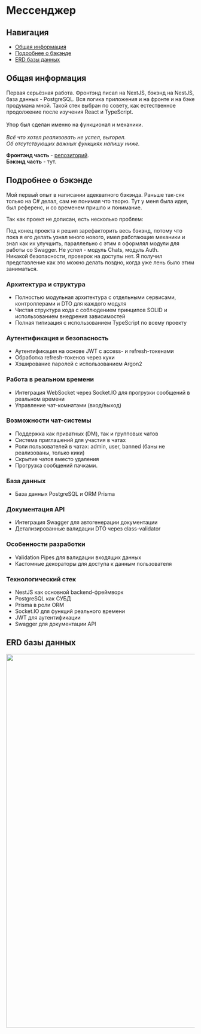 # Мессенджер

## Навигация  
- [Общая информация](#общая-информация)  
- [Подробнее о бэкэнде](#подробнее-о-бэкэнде)
- [ERD базы данных](#erd-базы-данных)

## Общая информация

Первая серьёзная работа. Фронтэнд писал на NextJS, бэкэнд на NestJS, база данных - PostgreSQL. Вся логика приложения и на фронте и на бэке продумана мной. Такой стек выбран по совету, как естественное продолжение после изучения React и TypeScript.
<br/><br/>Упор был сделан именно на функционал и механики.
<br/></br>*Всё что хотел реализовать не успел, выгорел.*
<br/>*Об отсутствующих важных функциях напишу ниже.*

**Фронтэнд часть** - [репозиторий](https://github.com/Lexan4uk/Messenger-frontend-next).  
**Бэкэнд часть** - тут.

## Подробнее о бэкэнде

Мой первый опыт в написании адекватного бэкэнда. Раньше так-сяк только на C# делал, сам не понимая что творю. Тут у меня была идея, был референс, и со временем пришло и понимание.

Так как проект не дописан, есть несколько проблем:

Под конец проекта я решил зарефакторить весь бэкэнд, потому что пока я его делать узнал много нового, имел работающие механики и знал как их улучшить, параллельно с этим я оформлял модули для работы со Swagger. Не успел - модуль Chats, модуль Auth.
</br>Никакой безопасности, проверок на доступы нет. Я получил представление как это можно делать поздно, когда уже лень было этим заниматься.


### Архитектура и структура
- Полностью модульная архитектура с отдельными сервисами, контроллерами и DTO для каждого модуля
- Чистая структура кода с соблюдением принципов SOLID и использованием внедрения зависимостей
- Полная типизация с использованием TypeScript по всему проекту

### Аутентификация и безопасность
- Аутентификация на основе JWT с access- и refresh-токенами
- Обработка refresh-токенов через куки
- Хэширование паролей с использованием Argon2

### Работа в реальном времени
- Интеграция WebSocket через Socket.IO для прогрузки сообщений в реальном времени
- Управление чат-комнатами (вход/выход)

### Возможности чат-системы
- Поддержка как приватных (DM), так и групповых чатов
- Система приглашений для участия в чатах
- Роли пользователей в чатах: admin, user, banned (баны не реализованы, только кики)
- Скрытие чатов вместо удаления
- Прогрузка сообщений пачками.

### База данных
- База данных PostgreSQL и ORM Prisma

### Документация API
- Интеграция Swagger для автогенерации документации
- Детализированные валидации DTO через class-validator

### Особенности разработки
- Validation Pipes для валидации входящих данных
- Кастомные декораторы для доступа к данным пользователя

### Технологический стек
- NestJS как основной backend-фреймворк
- PostgreSQL как СУБД
- Prisma в роли ORM
- Socket.IO для функций реального времени
- JWT для аутентификации
- Swagger для документации API

 ## ERD базы данных
 <img src="https://github.com/Lexan4uk/imgs/blob/main/tegram-back/bd1.png?raw=true" width="1000" />

